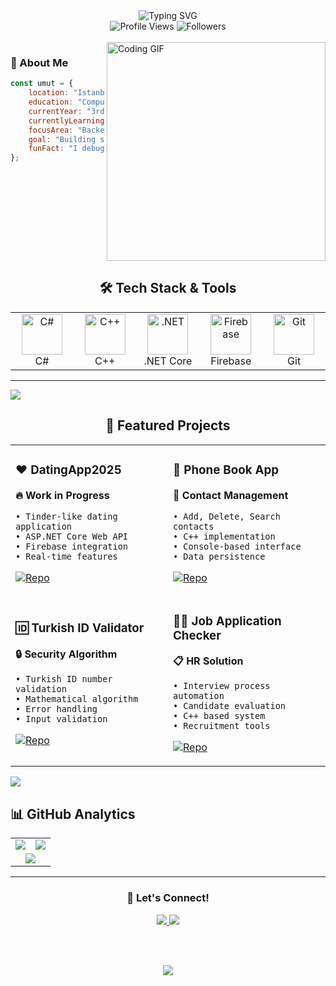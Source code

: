 <div align="center">
  <img src="https://readme-typing-svg.herokuapp.com?font=Fira+Code&size=30&duration=3000&pause=1000&color=3B82F6&center=true&vCenter=true&width=600&lines=Hi+%F0%9F%91%8B+I'm+Umut;Backend+Developer+%F0%9F%9A%80;Computer+Engineering+Student+%F0%9F%92%BB" alt="Typing SVG" />
</div>

<div align="center">
  <img src="https://komarev.com/ghpvc/?username=umutalb&label=Profile%20views&color=3B82F6&style=for-the-badge" alt="Profile Views" />
  <img src="https://img.shields.io/github/followers/umutalb?style=for-the-badge&color=3B82F6" alt="Followers" />
</div>

<br>

<img align="right" src="https://github.com/Umutalb/Umutalb/blob/main/img/EatSleepCodeRepeat.gif" width="350" alt="Coding GIF"/>

### 💫 About Me

```javascript
const umut = {
    location: "Istanbul, Turkey 🌉",
    education: "Computer Engineering Student 🎓",
    currentYear: "3rd Year",
    currentlyLearning: ["C#", "ASP.NET Core", "Firebase"],
    focusArea: "Backend Development",
    goal: "Building scalable Web APIs & secure systems",
    funFact: "I debug with coffee ☕"
};
```

<br clear="right"/>

<div align="center">

## 🛠️ Tech Stack & Tools

<table>
<tr>
    <td align="center" width="96">
        <img src="https://skillicons.dev/icons?i=cs" width="65" height="65" alt="C#" />
        <br>C#
    </td>
    <td align="center" width="96">
        <img src="https://skillicons.dev/icons?i=cpp" width="65" height="65" alt="C++" />
        <br>C++
    </td>
    <td align="center" width="96">
        <img src="https://skillicons.dev/icons?i=dotnet" width="65" height="65" alt=".NET" />
        <br>.NET Core
    </td>
    <td align="center" width="96">
        <img src="https://skillicons.dev/icons?i=firebase" width="65" height="65" alt="Firebase" />
        <br>Firebase
    </td>
    <td align="center" width="96">
        <img src="https://skillicons.dev/icons?i=git" width="65" height="65" alt="Git" />
        <br>Git
    </td>
</tr>
</table>

</div>

---

<img src="https://user-images.githubusercontent.com/73097560/115834477-dbab4500-a447-11eb-908a-139a6edaec5c.gif">

<div align="center">

## 🚀 Featured Projects

<table>
<tr>
<td width="50%">

### ❤️ DatingApp2025
**🔥 Work in Progress**
```
• Tinder-like dating application
• ASP.NET Core Web API
• Firebase integration
• Real-time features
```
[![Repo](https://img.shields.io/badge/GitHub-View_Repo-blue?style=for-the-badge&logo=github)](https://github.com/Umutalb/DatingApp2025)

</td>
<td width="50%">

### 📒 Phone Book App
**💼 Contact Management**
```
• Add, Delete, Search contacts
• C++ implementation
• Console-based interface
• Data persistence
```
[![Repo](https://img.shields.io/badge/GitHub-View_Repo-blue?style=for-the-badge&logo=github)](https://github.com/Umutalb/PhoneBook)

</td>
</tr>
<tr>
<td width="50%">

### 🆔 Turkish ID Validator
**🔒 Security Algorithm**
```
• Turkish ID number validation
• Mathematical algorithm
• Error handling
• Input validation
```
[![Repo](https://img.shields.io/badge/GitHub-View_Repo-blue?style=for-the-badge&logo=github)](https://github.com/Umutalb/TurkishIdNumberValidator)

</td>
<td width="50%">

### 🧑‍💼 Job Application Checker
**📋 HR Solution**
```
• Interview process automation
• Candidate evaluation
• C++ based system
• Recruitment tools
```
[![Repo](https://img.shields.io/badge/GitHub-View_Repo-blue?style=for-the-badge&logo=github)](https://github.com/Umutalb/JobApplicationChecker)

</td>
</tr>
</table>

</div>

<img src="https://user-images.githubusercontent.com/73097560/115834477-dbab4500-a447-11eb-908a-139a6edaec5c.gif">

## 📊 GitHub Analytics

<div align="center">
<table>
<tr>
<td width="50%">

<img src="https://github-readme-stats.vercel.app/api?username=Umutalb&show_icons=true&theme=tokyonight&hide_border=true&count_private=true" />

</td>
<td width="50%">

<img src="https://github-readme-streak-stats.herokuapp.com/?user=Umutalb&theme=tokyonight&hide_border=true" />

</td>
</tr>
<tr>
<td colspan="2" align="center">

<img src="https://github-readme-stats.vercel.app/api/top-langs/?username=Umutalb&theme=tokyonight&hide_border=true&layout=compact&langs_count=8" />

</td>
</tr>
</table>
</div>

---

<div align="center">

### 🤝 Let's Connect!

<a href="https://www.linkedin.com/in/umut-albayrak24/">
  <img src="https://img.shields.io/badge/LinkedIn-0A66C2?style=for-the-badge&logo=linkedin&logoColor=white" />
</a>
<a href="https://github.com/Umutalb">
  <img src="https://img.shields.io/badge/GitHub-181717?style=for-the-badge&logo=github&logoColor=white" />
</a>

<br><br>

<img src="https://capsule-render.vercel.app/api?type=waving&color=gradient&height=100&section=footer&width=100%"/>

</div>
